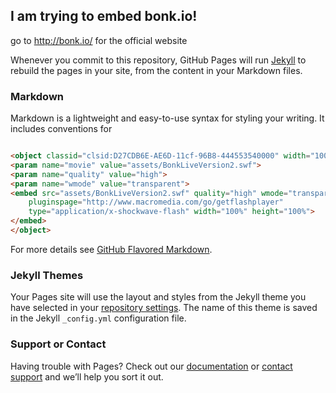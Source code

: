 ## I am trying to embed bonk.io!
go to http://bonk.io/ for the official website

Whenever you commit to this repository, GitHub Pages will run [Jekyll](https://jekyllrb.com/) to rebuild the pages in your site, from the content in your Markdown files.

### Markdown

Markdown is a lightweight and easy-to-use syntax for styling your writing. It includes conventions for

```markdown

<object classid="clsid:D27CDB6E-AE6D-11cf-96B8-444553540000" width="100%" height="100%">
<param name="movie" value="assets/BonkLiveVersion2.swf">
<param name="quality" value="high">
<param name="wmode" value="transparent">
<embed src="assets/BonkLiveVersion2.swf" quality="high" wmode="transparent" 
    pluginspage="http://www.macromedia.com/go/getflashplayer" 
    type="application/x-shockwave-flash" width="100%" height="100%">
</embed>
</object>

```

For more details see [GitHub Flavored Markdown](https://guides.github.com/features/mastering-markdown/).

### Jekyll Themes

Your Pages site will use the layout and styles from the Jekyll theme you have selected in your [repository settings](https://github.com/mk43813/mk43813.github.io/settings). The name of this theme is saved in the Jekyll `_config.yml` configuration file.

### Support or Contact

Having trouble with Pages? Check out our [documentation](https://help.github.com/categories/github-pages-basics/) or [contact support](https://github.com/contact) and we’ll help you sort it out.
